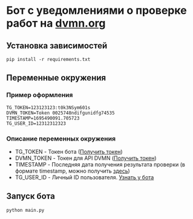 # Бот с уведомлениями о проверке работ на [dvmn.org](dvmn.org)

## Установка зависимостей

`pip install -r requirements.txt`

## Переменные окружения

### Пример оформления

```shell
TG_TOKEN=123123123:t0k3NSym601s
DVMN_TOKEN=Token 0025748ndifgunidfg74535
TIMESTAMP=1695490091.705723
TG_USER_ID=12312312323
```

### Описание переменных окружения

- TG_TOKEN - Токен бота ([Получить токен](https://t.me/BotFather))
- DVMN_TOKEN - Токен для API DVMN ([Получить токен](https://dvmn.org/api/docs/))
- TIMESTAMP - Последняя дата получения результата проверки (в формате timestamp, можно получить [здесь](https://dvmn.org/api/user_reviews/))
- TG_USER_ID - Личный ID пользователя. [Узнать у бота](https://t.me/username_to_id_bot)

## Запуск бота

```shell
python main.py
```